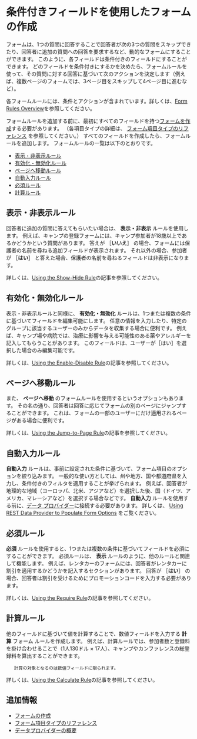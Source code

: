 # 条件付きフィールドを使用したフォームの作成

フォームは、1つの質問に回答することで回答者が次の3つの質問をスキップできたり、回答者に追加の質問への回答を要求するなど、動的なフォームにすることができます。 このように、各フィールドは条件付きのフィールドにすることができます。 どのフィールドを条件付きにするかを決めたら、フォームルールを使って、その質問に対する回答に基づいて次のアクションを決定します（例えば、複数ページのフォームでは、3ページ目をスキップして4ページ目に進むなど）。

各フォームルールには、条件とアクションが含まれています。詳しくは、[Form Rules Overview](../form-rules/form-rules-overview.md)を参照してください。

フォームルールを追加する前に、最初にすべてのフィールドを持つ[フォームを作成](./creating-forms.md)する必要があります。 （各項目タイプの詳細は、 [フォーム項目タイプのリファレンス](./forms-field-types-reference.md) を参照してください。） すべてのフィールドを作成したら、フォームルールを追加します。 フォームルールの一覧は以下のとおりです。

* [表示・非表示ルール](#show-hide-rule)
* [有効化・無効化ルール](#enable-disable-rule)
* [ページへ移動ルール](#jump-to-page-rule)
* [自動入力ルール](#autofill-rule)
* [必須ルール](#require-rule)
* [計算ルール](#calculate-rule)

<a name="表示非表示ルール" />

## 表示・非表示ルール

回答者に追加の質問に答えてもらいたい場合は、 **表示・非表示** ルールを使用します。 例えば、キャンプの登録フォームには、キャンプ参加者が18歳以上であるかどうかという質問があります。 答えが ［**いいえ**］ の場合、フォームには保護者の名前を尋ねる追加フィールドが表示されます。 それ以外の場合、参加者が ［**はい**］ と答えた場合、保護者の名前を尋ねるフィールドは非表示になります。

詳しくは、[Using the Show-Hide Rule](../form-rules/using-the-show-hide-rule.md)の記事を参照してください。

<a name="有効化無効化ルール" />

## 有効化・無効化ルール

表示・非表示ルールと同様に、 **有効化・無効化** ルールは、1つまたは複数の条件に基づいてフィールドを編集可能にします。 任意の情報を入力したり、特定のグループに該当するユーザーのみからデータを収集する場合に便利です。 例えば、キャンプ場や病院では、治療に影響を与える可能性のある薬やアレルギーを記入してもらうことがあります。 このフィールドは、ユーザーが［はい］を選択した場合のみ編集可能です。

詳しくは、[Using the Enable-Disable Rule](../form-rules/using-the-enable-disable-rule.md)の記事を参照してください。

<a name="ページへ移動ルール" />

## ページへ移動ルール

また、 **ページへ移動** のフォームルールを使用するというオプションもあります。 その名の通り、回答者は回答に応じてフォームの別のページにジャンプすることができます。 これは、フォームの一部のユーザーにだけ適用されるページがある場合に便利です。

詳しくは、[Using the Jump-to-Page Rule](../form-rules/using-the-jump-to-page-rule.md)の記事を参照してください。

<a name="自動入力ルール" />

## 自動入力ルール

**自動入力** ルールは、事前に設定された条件に基づいて、フォーム項目のオプションを絞り込みます。 一般的な使い方としては、州や地方、国や都道府県を入力し、条件付きのフィルタを適用することが挙げられます。 例えば、回答者が地理的な地域（ヨーロッパ、北米、アジアなど）を選択した後、国（ドイツ、アメリカ、マレーシアなど）を選択する場合などです。 **自動入力** ルールを使用する前に、[データ プロバイダー](../data-providers/data-providers-overview.md)に接続する必要があります。 詳しくは、 [Using REST Data Provider to Populate Form Options](../data-providers/using-the-rest-data-provider-to-populate-form-options.md) をご覧ください。

<a name="必須ルール" />

## 必須ルール

**必須** ルールを使用すると、1つまたは複数の条件に基づいてフィールドを必須にすることができます。 必須ルールは、 **表示** ルールのように、他のルールと関連して機能します。 例えば、レンタカーのフォームには、回答者がレンタカーに割引を適用するかどうかを記入するセクションがあります。 回答が ［**はい**］ の場合、回答者は割引を受けるためにプロモーションコードを入力する必要があります。

詳しくは、[Using the Require Rule](../form-rules/using-the-require-rule.md)の記事を参照してください。

<a name="計算ルール" />

## 計算ルール

他のフィールドに基づいて値を計算することで、数値フィールドを入力する **計算** フォーム ルールを作成します。 例えば、計算ルールでは、参加者数と登録料を掛け合わせることで（1人130ドル × 17人）、キャンプやカンファレンスの総登録料を算出することができます。

```{important}
   計算の対象となるのは数値フィールドに限られます。
```

詳しくは、[Using the Calculate Rule](../form-rules/using-the-calculate-rule.md)の記事を参照してください。

<a name="追加情報" />

## 追加情報

* [フォームの作成](./creating-forms.md)
* [フォーム項目タイプのリファレンス](./forms-field-types-reference.md)
* [データプロバイダーの概要](../data-providers/data-providers-overview.md)
